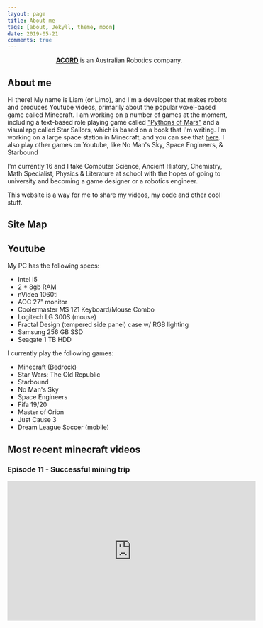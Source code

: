 ```yaml
---
layout: page
title: About me
tags: [about, Jekyll, theme, moon]
date: 2019-05-21
comments: true
---
```

    
<center><a href="http://acord.tech/news"><b>ACORD</b></a> is an Australian Robotics company.</center>

## About me
Hi there! My name is Liam (or Limo), and I'm a developer that makes robots and produces Youtube videos, primarily about the popular voxel-based game called Minecraft. I am working on a number of games at the moment, including a text-based role playing game called ["Pythons of Mars"](http://acord.tech/pom1) and a visual rpg called Star Sailors, which is based on a book that I'm writing. I'm working on a large space station in Minecraft, and you can see that [here](http://acord.tech/minecraft-spacestation). I also play other games on Youtube, like No Man's Sky, Space Engineers, & Starbound

I'm currently 16 and I take Computer Science, Ancient History, Chemistry, Math Specialist, Physics & Literature at school with the hopes of going to university and becoming a game designer or a robotics engineer. 

This website is a way for me to share my videos, my code and other cool stuff. 

## Site Map

## Youtube
My PC has the following specs:
* Intel i5
* 2 * 8gb RAM
* nVidea 1060ti
* AOC 27" monitor
* Coolermaster MS 121 Keyboard/Mouse Combo
* Logitech LG 300S (mouse)
* Fractal Design (tempered side panel) case w/ RGB lighting
* Samsung 256 GB SSD 
* Seagate 1 TB HDD

I currently play the following games:
* Minecraft (Bedrock)
* Star Wars: The Old Republic
* Starbound
* No Man's Sky
* Space Engineers
* Fifa 19/20
* Master of Orion
* Just Cause 3
* Dream League Soccer (mobile)

## Most recent minecraft videos

### Episode 11 - Successful mining trip
<iframe width="560" height="315" src="https://www.youtube.com/embed/3Uvw_byWZ_o" frameborder="0" allow="accelerometer; autoplay; encrypted-media; gyroscope; picture-in-picture" allowfullscreen></iframe>

